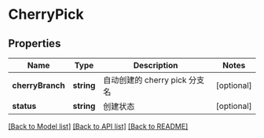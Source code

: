 # CherryPick

## Properties
Name | Type | Description | Notes
------------ | ------------- | ------------- | -------------
**cherryBranch** | **string** | 自动创建的 cherry pick 分支名 | [optional] 
**status** | **string** | 创建状态 | [optional] 

[[Back to Model list]](../../README.md#documentation-for-models) [[Back to API list]](../../README.md#documentation-for-api-endpoints) [[Back to README]](../../README.md)


